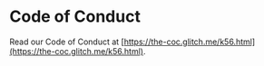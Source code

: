 # Code of Conduct

Read our Code of Conduct at [https://the-coc.glitch.me/k56.html](https://the-coc.glitch.me/k56.html).
